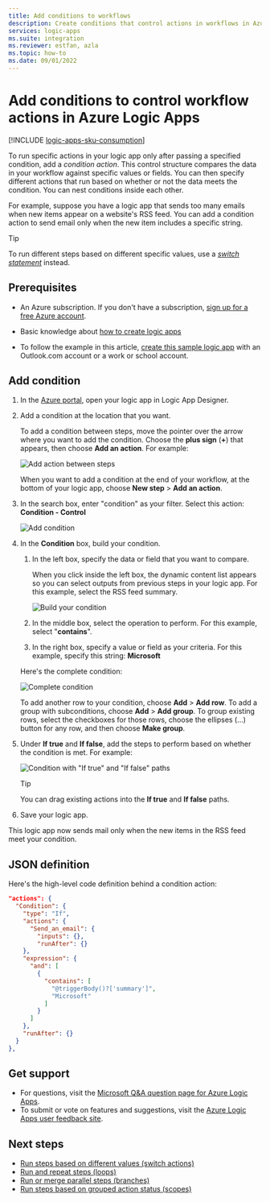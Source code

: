 ```yaml
---
title: Add conditions to workflows
description: Create conditions that control actions in workflows in Azure Logic Apps.
services: logic-apps
ms.suite: integration
ms.reviewer: estfan, azla
ms.topic: how-to
ms.date: 09/01/2022
---
```


# Add conditions to control workflow actions in Azure Logic Apps

[!INCLUDE [logic-apps-sku-consumption](../../includes/logic-apps-sku-consumption.md)]

To run specific actions in your logic app only after passing a specified condition, 
add a *condition action*. This control structure compares the data in your 
workflow against specific values or fields. You can then specify different actions 
that run based on whether or not the data meets the condition. 
You can nest conditions inside each other.

For example, suppose you have a logic app that sends too 
many emails when new items appear on a website's RSS feed. 
You can add a condition action to send email only 
when the new item includes a specific string. 

> [!TIP]
> To run different steps based on different specific values, 
> use a [*switch statement*](../logic-apps/logic-apps-control-flow-switch-statement.md) instead.

## Prerequisites

* An Azure subscription. If you don't have a subscription, 
[sign up for a free Azure account](https://azure.microsoft.com/free/).

* Basic knowledge about [how to create logic apps](../logic-apps/quickstart-create-first-logic-app-workflow.md)

* To follow the example in this article, 
[create this sample logic app](../logic-apps/quickstart-create-first-logic-app-workflow.md) 
with an Outlook.com account or a work or school account.

## Add condition

1. In the <a href="https://portal.azure.com" target="_blank">Azure portal</a>, 
open your logic app in Logic App Designer.

1. Add a condition at the location that you want. 

   To add a condition between steps, move the pointer over the arrow where 
   you want to add the condition. Choose the **plus sign** (**+**) that appears, 
   then choose **Add an action**. For example:

   ![Add action between steps](./media/logic-apps-control-flow-conditional-statement/add-action.png)

   When you want to add a condition at the end of your workflow, 
   at the bottom of your logic app, 
   choose  **New step** > **Add an action**.

1. In the search box, enter "condition" as your filter. 
Select this action: **Condition - Control**

   ![Add condition](./media/logic-apps-control-flow-conditional-statement/add-condition.png)

1. In the **Condition** box, build your condition. 

   1. In the left box, specify the data or field that you want to compare.

      When you click inside the left box, the dynamic content list appears 
      so you can select outputs from previous steps in your logic app. 
      For this example, select the RSS feed summary.

      ![Build your condition](./media/logic-apps-control-flow-conditional-statement/edit-condition.png)

   1. In the middle box, select the operation to perform. 
   For this example, select "**contains**". 

   1. In the right box, specify a value or field as your criteria. 
   For this example, specify this string: **Microsoft**

   Here's the complete condition:

   ![Complete condition](./media/logic-apps-control-flow-conditional-statement/edit-condition-2.png)

   To add another row to your condition, choose **Add** > **Add row**. 
   To add a group with subconditions, choose **Add** > **Add group**. 
   To group existing rows, select the checkboxes for those rows, 
   choose the ellipses (...) button for any row, and then choose **Make group**.

1. Under **If true** and **If false**, add the steps to perform 
based on whether the condition is met. For example:

   ![Condition with "If true" and "If false" paths](./media/logic-apps-control-flow-conditional-statement/condition-yes-no-path.png)

   > [!TIP]
   > You can drag existing actions into the **If true** and **If false** paths.

1. Save your logic app.

This logic app now sends mail only when the new items in the RSS feed meet your condition.

## JSON definition

Here's the high-level code definition behind a condition action:

``` json
"actions": {
  "Condition": {
    "type": "If",
    "actions": {
      "Send_an_email": {
        "inputs": {},
        "runAfter": {}
    },
    "expression": {
      "and": [ 
        { 
          "contains": [ 
            "@triggerBody()?['summary']", 
            "Microsoft"
          ]
        } 
      ]
    },
    "runAfter": {}
  }
},
```

## Get support

* For questions, visit the [Microsoft Q&A question page for Azure Logic Apps](/answers/topics/azure-logic-apps.html).
* To submit or vote on features and suggestions, visit the 
[Azure Logic Apps user feedback site](https://aka.ms/logicapps-wish).

## Next steps

* [Run steps based on different values (switch actions)](../logic-apps/logic-apps-control-flow-switch-statement.md)
* [Run and repeat steps (loops)](../logic-apps/logic-apps-control-flow-loops.md)
* [Run or merge parallel steps (branches)](../logic-apps/logic-apps-control-flow-branches.md)
* [Run steps based on grouped action status (scopes)](../logic-apps/logic-apps-control-flow-run-steps-group-scopes.md)
